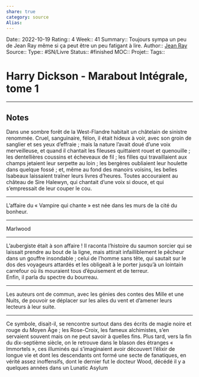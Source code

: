 ```yaml
---
share: true 
category: source
Alias:
---
```

Date:: 2022-10-19
Rating:: 4
Week:: 41
Summary:: Toujours sympa un peu de Jean Ray même si ça peut être un peu fatigant à lire.
Author:: [Jean Ray](Jean%20Ray.md)
Source:: 
Type:: #SN/Livre 
Status:: #finished 
MOC::
Projet:: 
Tags:: 

# Harry Dickson - Marabout Intégrale, tome 1 


***

## Notes
Dans une sombre forêt de la West-Flandre habitait un châtelain de sinistre renommée. Cruel, sanguinaire, félon, il était hideux à voir, avec son groin de sanglier et ses yeux d’effraie ; mais la nature l’avait doué d’une voix merveilleuse, et quand il chantait les fileuses quittaient rouet et quenouille ; les dentellières coussins et écheveaux de fil ; les filles qui travaillaient aux champs jetaient leur serpette au loin ; les bergères oubliaient leur houlette dans quelque fossé ; et, même au fond des manoirs voisins, les belles Isabeaux laissaient traîner leurs livres d’heures. Toutes accouraient au château de Sire Halewyn, qui chantait d’une voix si douce, et qui s’empressait de leur couper le cou.  
  
*****  
  
L’affaire du « Vampire qui chante » est née dans les murs de la cité du bonheur.  
  
*****  
  
Marlwood  
  
*****  
  
L’aubergiste était à son affaire ! Il raconta l’histoire du saumon sorcier qui se laissait prendre au bout de la ligne, mais attirait infailliblement le pêcheur dans un gouffre insondable ; celui de l’homme sans tête, qui sautait sur le dos des voyageurs attardés et les obligeait à le porter jusqu’à un lointain carrefour où ils mouraient tous d’épuisement et de terreur.  
Enfin, il parla du spectre du bourreau.  
  
*****  
  
Les auteurs ont de commun, avec les génies des contes des Mille et une Nuits, de pouvoir se déplacer sur les ailes du vent et d’amener leurs lecteurs à leur suite.  
  
*****  
  
Ce symbole, disait-il, se rencontre surtout dans des écrits de magie noire et rouge du Moyen Âge ; les Rose-Croix, les fameux alchimistes, s’en servaient souvent mais on ne peut savoir à quelles fins. Plus tard, vers la fin du dix-septième siècle, on le retrouve dans le blason des étranges « Immortels », ces illuminés qui s’imaginaient avoir découvert l’élixir de longue vie et dont les descendants ont formé une secte de fanatiques, en vérité assez inoffensifs, dont le dernier fut le docteur Wood, décédé il y a quelques années dans un Lunatic Asylum